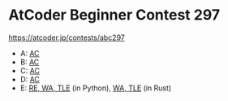 # AtCoder Beginner Contest 297

https://atcoder.jp/contests/abc297

- A: [AC](https://atcoder.jp/contests/abc297/submissions/40461063)
- B: [AC](https://atcoder.jp/contests/abc297/submissions/40468748)
- C: [AC](https://atcoder.jp/contests/abc297/submissions/40472175)
- D: [AC](https://atcoder.jp/contests/abc297/submissions/40481398)
- E: [RE, WA, TLE](https://atcoder.jp/contests/abc297/submissions/40486537) (in Python), [WA, TLE](https://atcoder.jp/contests/abc297/submissions/40492106) (in Rust)
